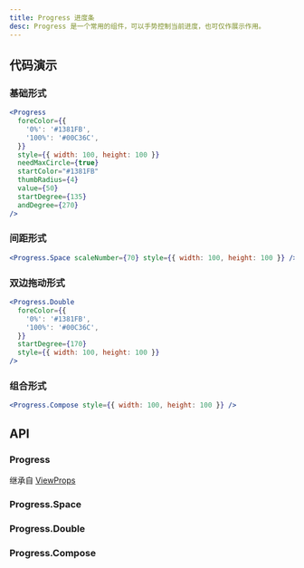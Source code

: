 ```yaml
---
title: Progress 进度条
desc: Progress 是一个常用的组件，可以手势控制当前进度，也可仅作展示作用。
---
```


## 代码演示

### 基础形式

```jsx
<Progress
  foreColor={{
    '0%': '#1381FB',
    '100%': '#00C36C',
  }}
  style={{ width: 100, height: 100 }}
  needMaxCircle={true}
  startColor="#1381FB"
  thumbRadius={4}
  value={50}
  startDegree={135}
  andDegree={270}
/>
```

### 间距形式

```jsx
<Progress.Space scaleNumber={70} style={{ width: 100, height: 100 }} />
```

### 双边拖动形式

```jsx
<Progress.Double
  foreColor={{
    '0%': '#1381FB',
    '100%': '#00C36C',
  }}
  startDegree={170}
  style={{ width: 100, height: 100 }}
/>
```

### 组合形式

```jsx
<Progress.Compose style={{ width: 100, height: 100 }} />
```

## API

### Progress

继承自 [ViewProps](https://reactnative.dev/docs/view#props)

<API name="ProgressProps"></API>

### Progress.Space

<API name="SpaceProps"></API>

### Progress.Double

<API name="DoubleProps"></API>

### Progress.Compose

<API name="ComposeProps"></API>
